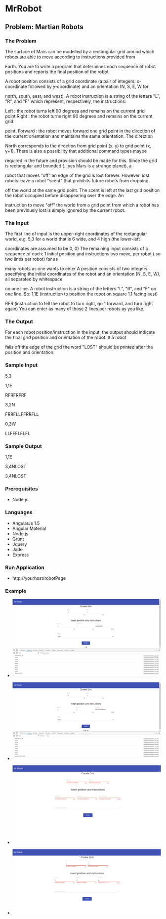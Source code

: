 # MrRobot

## Problem: Martian Robots

### The Problem

The surface of Mars can be modelled by a rectangular grid around which robots are able to move according to instructions provided from

Earth. You are to write a program that determines each sequence of robot positions and reports the final position of the robot.

A robot position consists of a grid coordinate (a pair of integers: x-coordinate followed by y-coordinate) and an orientation (N, S, E, W for

north, south, east, and west). A robot instruction is a string of the letters "L", "R", and "F" which represent, respectively, the instructions:

Left : the robot turns left 90 degrees and remains on the current grid point.Right : the robot turns right 90 degrees and remains on the current grid

point. Forward : the robot moves forward one grid point in the direction of the current orientation and maintains the same orientation. The direction

North corresponds to the direction from grid point (x, y) to grid point (x, y+1). There is also a possibility that additional command types maybe

required in the future and provision should be made for this. Since the grid is rectangular and bounded (...yes Mars is a strange planet), a

robot that moves "off" an edge of the grid is lost forever. However, lost robots leave a robot "scent" that prohibits future robots from dropping

off the world at the same grid point. The scent is left at the last grid position the robot occupied before disappearing over the edge. An

instruction to move "off" the world from a grid point from which a robot has been previously lost is simply ignored by the current robot.

### The Input

The first line of input is the upper-right coordinates of the rectangular world, e.g. 5,3 for a world that is 6 wide, and 4 high (the lower-left

coordinates are assumed to be 0, 0) The remaining input consists of a sequence of each: 1 initial position and instructions two move, per robot ( so two lines per robot) for as

many robots as one wants to enter A position consists of two integers specifying the initial coordinates of the robot and an orientation (N, S, E, W), all separated by whitespace

on one line. A robot instruction is a string of the letters "L", "R", and "F" on one line. So: 1,1E (instruction to position the robot on square 1,1 facing east)

RFR (instruction to tell the robot to turn right, go 1 forward, and turn right again) You can enter as many of those 2 lines per robots as you like.

### The Output

For each robot position/instruction in the input, the output should indicate the final grid position and orientation of the robot. If a robot

falls off the edge of the grid the word "LOST" should be printed after the position and orientation.

### Sample Input

5,3

1,1E

RFRFRFRF

3,2N

FRRFLLFFRRFLL

0,3W

LLFFFLFLFL

### Sample Output

1,1E

3,4NLOST

3,4NLOST


### Prerequisites

* Node.js

### Languages

* AngularJs 1.5
* Angular Material
* Node.js
* Grunt
* Jquery
* Jade
* Express

### Run Application

* http://yourhost/robotPage

### Example

* ![Alt text](/public/images/test_screen/execution_test_1.png?raw=true "Test 1")

* ![Alt text](/public/images/test_screen/execution_test_2.png?raw=true "Test 2")

* ![Alt text](/public/images/test_screen/validation1.png?raw=true "Validation 1")

* ![Alt text](/public/images/test_screen/validation2.png?raw=true "Validation 2")

